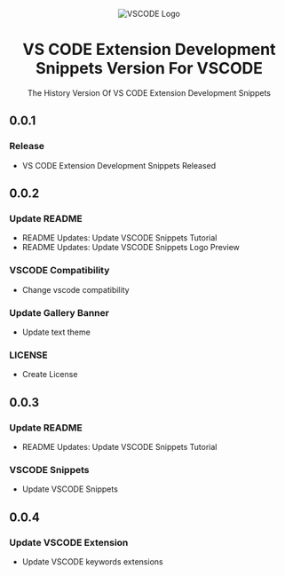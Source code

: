 <p align="center">
    <img src="https://xp.io/storage/1fqtjUdy.jpg" alt="VSCODE Logo">
    <h1 align="center">VS CODE Extension Development Snippets Version For VSCODE</h1>
    <p align="center">The History Version Of VS CODE Extension Development Snippets</p>
</p>

## 0.0.1
### Release
- VS CODE Extension Development Snippets Released

## 0.0.2
### Update README
- README Updates: Update VSCODE Snippets Tutorial
- README Updates: Update VSCODE Snippets Logo Preview

### VSCODE Compatibility
- Change vscode compatibility

### Update Gallery Banner
- Update text theme

### LICENSE
- Create License

## 0.0.3
### Update README
- README Updates: Update VSCODE Snippets Tutorial

### VSCODE Snippets
- Update VSCODE Snippets

## 0.0.4
### Update VSCODE Extension
- Update VSCODE keywords extensions